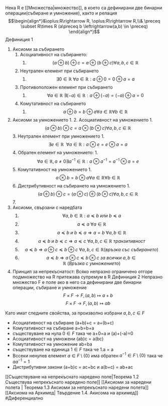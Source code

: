 Нека R е [[Множества|множество]], в което са дефинирани две бинарни операции(събиране и умножение), както и релация
$$\begin{align*}&\oplus:R\rightarrow R, \oplus:R\rightarrow R,\\& \preceq \subset R\times R (a\preceq b \leftrightarrow(a,b) \in \preceq) \end{align*}$$
Дефиниция 1
1. Аксиоми за събирането
	1. Асоциативност на събирането: 
		1. $$(a\oplus b)\oplus c = a\oplus (b\oplus c)\forall a,b,c \in \mathbb{R}$$
	2. Неутрален елемент при събирането
		1. $$\exists 0 \in \mathbb{R} ~\forall a \in \mathbb{R} :a\oplus 0 = 0\oplus a = a$$
	3. Противоположен елемент при събирането
		1. $$\forall a \in \mathbb{R} ~ \exists (-a)\in \mathbb{R}:a\oplus(-a) = (-a)\oplus a = 0$$
	4. Комутативност на събирането
		1. $$a\oplus b = b\oplus a \forall a \in \mathbb{R} \forall b \in \mathbb{R}$$
2. Аксиоми за умножението
	1. 
	2. Асоциативност на умножението
		1. $$(a\otimes b)\otimes c = a\otimes(b \otimes c) \forall a,b,c \in \mathbb{R}$$
	3. Неутрален елемент при умножението
		1. $$\exists e \in \mathbb{R}~~\forall a \in \mathbb{R}: a\otimes e = e\otimes a = a$$
	4. Обратен елемент на умножението:
		1. $$\forall a \in \mathbb{R}, a\neq 0 \exists a^{-1} \in \mathbb{R}:a\otimes a^{-1} = a^{-1}\otimes a = e$$
	5. Комутативност на умножението
		1. $$a\otimes  b = b\otimes a \forall a \in \mathbb{R} \forall b \in \mathbb{R}$$
	6. Дистрибутивност на събирането на умножението
		1. $$(a\oplus b)\otimes c = (a\otimes c) \oplus (b \otimes c) \forall a,b,c \in \mathbb{R}$$
	7. 
3. Аксиоми, свързани с наредбата
	1. $$\forall a,b \in \mathbb{R}: a\preceq b ~ или~b\preceq a $$
	2. $$a\preceq a~ \forall a \in \mathbb{R}$$
	3. $$a\preceq b ~ и ~ b\preceq a \Rightarrow a=b ~ \forall a,b\in \mathbb{R}$$
	4. $$a\preceq b ~и~ b\preceq c \Rightarrow a\preceq c ~ \forall a,b,c \in \mathbb{R} ~ транзитивност$$
	5. $$a\preceq b \Rightarrow a\oplus c \preceq b \oplus c ~\forall a,b,c \in \mathbb{R} (връзка ~със ~събирането)$$
	6. $$a\preceq b \Rightarrow a\otimes c \preceq b \otimes c ~за ~всички~ a,b\in \mathbb{R}~(Връзка ~с ~умножението)$$
4. Принцип за непрекъснатост: Всяко непразно ограничено отгоре подмножество на R притежава супремум в R
Дефиниция 2
Непразно множество F е поле ако в него са дефинирани две бинарни операции, събиране и умножение
$$F\times F\longrightarrow F, (a,b)\mapsto a+b$$
$$F\times F\longrightarrow F,(a,b)\mapsto ab$$

Като имат следните свойства, за произволно избрани $a,b,c\in F$
- Асоциативност на събиране (a+b)+c = a+(b+c)
- Комутативност на събиране a+b=b+a
- съществуване на нула $0\in F$ така че a+0=a и (a)+(-a)=0
- Асоциативност на умножени (ab)c = a(bc)
- Комутативност на умножение ab=ba
- съществуване на единица $1\in F$ така че 1.a = a
- Вссеки ненулев елемент $a\in F\setminus\{0\}$ има обратен $a^{-1}\in F \setminus \{0\}$ така че $aa^{-1} = 1$
- Дистрибутивни закони (a+b)c = ac+bc и a(b+c) = ab+ac

[[Съществуване на непрекъснато наредено поле|Теорема 1.2 Съществува непрекъснато наредено поле]]
[[Аксиоми за наредени полета | Теорема 1.3 Аксиоми за непрекъснато наредени полета]]
[[Аксиома на Архимед| Твърдение 1.4. Акисома на архимед]]
#Диференциално